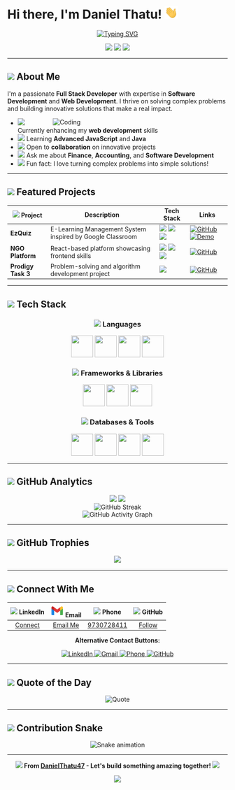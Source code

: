 # Hi there, I'm Daniel Thatu! <img src="https://raw.githubusercontent.com/ABSphreak/ABSphreak/master/gifs/Hi.gif" width="30px">

<div align="center">
  
[![Typing SVG](https://readme-typing-svg.herokuapp.com?font=Fira+Code&weight=500&size=30&pause=1000&color=00D8FF&center=true&vCenter=true&width=600&lines=Full+Stack+Developer;Problem+Solver;Innovation+Enthusiast;Always+Learning+New+Things)](https://git.io/typing-svg)

<img src="https://img.shields.io/badge/Profile%20Views-12345-blue?style=for-the-badge&logo=eye&logoColor=white"/>
<img src="https://img.shields.io/badge/Followers-123-blue?style=for-the-badge&logo=github&logoColor=white"/>
<img src="https://img.shields.io/badge/Stars-456-blue?style=for-the-badge&logo=star&logoColor=white"/>

</div>

---

## <img src="https://media.giphy.com/media/WUlplcMpOCEmTGBtBW/giphy.gif" width="30"> About Me

I'm a passionate **Full Stack Developer** with expertise in **Software Development** and **Web Development**. I thrive on solving complex problems and building innovative solutions that make a real impact.

<img align="right" alt="Coding" width="400" src="https://raw.githubusercontent.com/abhisheknaiidu/abhisheknaiidu/master/code.gif">

- <img src="https://cdn.jsdelivr.net/gh/devicons/devicon/icons/code/code-original.svg" width="20"/> Currently enhancing my **web development** skills
- <img src="https://cdn.jsdelivr.net/gh/devicons/devicon/icons/javascript/javascript-original.svg" width="20"/> Learning **Advanced JavaScript** and **Java**
- <img src="https://cdn.jsdelivr.net/gh/devicons/devicon/icons/handshake/handshake-original.svg" width="20"/> Open to **collaboration** on innovative projects  
- <img src="https://raw.githubusercontent.com/Tarikul-Islam-Anik/Animated-Fluent-Emojis/master/Emojis/People%20with%20professions/Man%20Technologist%20Medium%20Skin%20Tone.png" width="20"/> Ask me about **Finance**, **Accounting**, and **Software Development**
- <img src="https://raw.githubusercontent.com/Tarikul-Islam-Anik/Animated-Fluent-Emojis/master/Emojis/Smilies/Zany%20Face.png" width="20"/> Fun fact: I love turning complex problems into simple solutions!

---

## <img src="https://raw.githubusercontent.com/Tarikul-Islam-Anik/Animated-Fluent-Emojis/master/Emojis/Travel%20and%20places/Rocket.png" width="30"/> Featured Projects

<div align="center">

| <img src="https://raw.githubusercontent.com/Tarikul-Islam-Anik/Animated-Fluent-Emojis/master/Emojis/Objects/Books.png" width="25"/> Project | Description | Tech Stack | Links |
|---------|-------------|------------|-------|
| **EzQuiz** | E-Learning Management System inspired by Google Classroom | <img src="https://cdn.jsdelivr.net/gh/devicons/devicon/icons/react/react-original.svg" width="20"/> <img src="https://cdn.jsdelivr.net/gh/devicons/devicon/icons/nodejs/nodejs-original.svg" width="20"/> <img src="https://cdn.jsdelivr.net/gh/devicons/devicon/icons/mongodb/mongodb-original.svg" width="20"/> | [![GitHub](https://img.shields.io/badge/-GitHub-181717?style=flat-square&logo=github)](https://github.com/DanielThatu47/EzQuiz) [![Demo](https://img.shields.io/badge/-Live%20Demo-00d8ff?style=flat-square&logo=vercel)](https://class-zone.onrender.com) |
| **NGO Platform** | React-based platform showcasing frontend skills | <img src="https://cdn.jsdelivr.net/gh/devicons/devicon/icons/react/react-original.svg" width="20"/> <img src="https://cdn.jsdelivr.net/gh/devicons/devicon/icons/css3/css3-original.svg" width="20"/> <img src="https://cdn.jsdelivr.net/gh/devicons/devicon/icons/javascript/javascript-original.svg" width="20"/> | [![GitHub](https://img.shields.io/badge/-GitHub-181717?style=flat-square&logo=github)](https://github.com/DanielThatu47/Jay_react) |
| **Prodigy Task 3** | Problem-solving and algorithm development project | <img src="https://cdn.jsdelivr.net/gh/devicons/devicon/icons/javascript/javascript-original.svg" width="20"/> | [![GitHub](https://img.shields.io/badge/-GitHub-181717?style=flat-square&logo=github)](https://github.com/DanielThatu47/Prodigy_Task3) |

</div>

---

## <img src="https://media2.giphy.com/media/QssGEmpkyEOhBCb7e1/giphy.gif?cid=ecf05e47a0n3gi1bfqntqmob8g9aid1oyj2wr3ds3mg700bl&rid=giphy.gif" width="30"/> Tech Stack

<div align="center">

### <img src="https://raw.githubusercontent.com/Tarikul-Islam-Anik/Animated-Fluent-Emojis/master/Emojis/Objects/Laptop.png" width="25"/> Languages
<img src="https://cdn.jsdelivr.net/gh/devicons/devicon/icons/javascript/javascript-original.svg" width="50" height="50"/>
<img src="https://cdn.jsdelivr.net/gh/devicons/devicon/icons/html5/html5-original.svg" width="50" height="50"/>
<img src="https://cdn.jsdelivr.net/gh/devicons/devicon/icons/css3/css3-original.svg" width="50" height="50"/>
<img src="https://cdn.jsdelivr.net/gh/devicons/devicon/icons/java/java-original.svg" width="50" height="50"/>

### <img src="https://raw.githubusercontent.com/Tarikul-Islam-Anik/Animated-Fluent-Emojis/master/Emojis/Objects/Gear.png" width="25"/> Frameworks & Libraries
<img src="https://cdn.jsdelivr.net/gh/devicons/devicon/icons/react/react-original.svg" width="50" height="50"/>
<img src="https://cdn.jsdelivr.net/gh/devicons/devicon/icons/nodejs/nodejs-original.svg" width="50" height="50"/>
<img src="https://cdn.jsdelivr.net/gh/devicons/devicon/icons/express/express-original.svg" width="50" height="50"/>

### <img src="https://raw.githubusercontent.com/Tarikul-Islam-Anik/Animated-Fluent-Emojis/master/Emojis/Objects/Floppy%20Disk.png" width="25"/> Databases & Tools
<img src="https://cdn.jsdelivr.net/gh/devicons/devicon/icons/mongodb/mongodb-original.svg" width="50" height="50"/>
<img src="https://cdn.jsdelivr.net/gh/devicons/devicon/icons/git/git-original.svg" width="50" height="50"/>
<img src="https://cdn.jsdelivr.net/gh/devicons/devicon/icons/github/github-original.svg" width="50" height="50"/>
<img src="https://cdn.jsdelivr.net/gh/devicons/devicon/icons/vscode/vscode-original.svg" width="50" height="50"/>

</div>

---

## <img src="https://media.giphy.com/media/iY8CRBdQXODJSCERIr/giphy.gif" width="30"/> GitHub Analytics

<div align="center">
  <img height="180em" src="https://github-readme-stats.vercel.app/api?username=DanielThatu47&show_icons=true&theme=tokyonight&include_all_commits=true&count_private=true&hide_border=true&bg_color=0D1117"/>
  <img height="180em" src="https://github-readme-stats.vercel.app/api/top-langs/?username=DanielThatu47&layout=compact&langs_count=8&theme=tokyonight&hide_border=true&bg_color=0D1117"/>
</div>

<div align="center">
  <img src="https://github-readme-streak-stats.herokuapp.com/?user=DanielThatu47&theme=tokyonight&hide_border=true&background=0D1117" alt="GitHub Streak"/>
</div>

<div align="center">
  <img src="https://github-readme-activity-graph.vercel.app/graph?username=DanielThatu47&theme=tokyo-night&hide_border=true&bg_color=0D1117" alt="GitHub Activity Graph"/>
</div>

---

## <img src="https://github.com/Anmol-Baranwal/Cool-GIFs-For-GitHub/assets/74038190/f4d31996-6cd8-4110-8b52-23f4d5423492" width="30"/> GitHub Trophies

<div align="center">
  <img src="https://github-profile-trophy.vercel.app/?username=DanielThatu47&theme=tokyonight&no-frame=true&no-bg=true&margin-w=4&row=1"/>
</div>

---

## <img src="https://github.com/Anmol-Baranwal/Cool-GIFs-For-GitHub/assets/74038190/de038172-e903-4951-926c-755878deb0b4" width="30"/> Connect With Me

<div align="center">

| <img src="https://raw.githubusercontent.com/rahuldkjain/github-profile-readme-generator/master/src/images/icons/Social/linked-in-alt.svg" width="30"/> LinkedIn | <img src="https://raw.githubusercontent.com/rahuldkjain/github-profile-readme-generator/master/src/images/icons/Social/gmail.svg" width="30"/> Email | <img src="https://raw.githubusercontent.com/rahuldkjain/github-profile-readme-generator/master/src/images/icons/Social/whatsapp.svg" width="30"/> Phone | <img src="https://raw.githubusercontent.com/rahuldkjain/github-profile-readme-generator/master/src/images/icons/Social/github.svg" width="30"/> GitHub |
|:---:|:---:|:---:|:---:|
| [Connect](https://linkedin.com/in/danielthatu) | [Email Me](mailto:danielthatu10@gmail.com) | [9730728411](tel:+919730728411) | [Follow](https://github.com/DanielThatu47) |

**Alternative Contact Buttons:**

<a href="https://linkedin.com/in/danielthatu">
  <img src="https://img.shields.io/badge/-LinkedIn-0A66C2?style=for-the-badge&logo=linkedin&logoColor=white&logoWidth=30" alt="LinkedIn"/>
</a>
<a href="mailto:danielthatu10@gmail.com">
  <img src="https://img.shields.io/badge/-Gmail-EA4335?style=for-the-badge&logo=gmail&logoColor=white&logoWidth=30" alt="Gmail"/>
</a>
<a href="tel:+919730728411">
  <img src="https://img.shields.io/badge/-Phone-25D366?style=for-the-badge&logo=whatsapp&logoColor=white&logoWidth=30" alt="Phone"/>
</a>
<a href="https://github.com/DanielThatu47">
  <img src="https://img.shields.io/badge/-GitHub-181717?style=for-the-badge&logo=github&logoColor=white&logoWidth=30" alt="GitHub"/>
</a>

</div>

---

## <img src="https://raw.githubusercontent.com/Tarikul-Islam-Anik/Animated-Fluent-Emojis/master/Emojis/Smilies/Thought%20Balloon.png" width="25"/> Quote of the Day

<div align="center">

![Quote](https://quotes-github-readme.vercel.app/api?type=horizontal&theme=tokyonight)

</div>

---

## <img src="https://raw.githubusercontent.com/Tarikul-Islam-Anik/Animated-Fluent-Emojis/master/Emojis/Animals/Snake.png" width="25"/> Contribution Snake

<div align="center">

![Snake animation](https://github.com/DanielThatu47/DanielThatu47/blob/output/github-contribution-grid-snake.svg)

</div>

---

<div align="center">

**<img src="https://raw.githubusercontent.com/Tarikul-Islam-Anik/Animated-Fluent-Emojis/master/Emojis/Travel%20and%20places/Star.png" width="20"/> From [DanielThatu47](https://github.com/DanielThatu47) - Let's build something amazing together! <img src="https://raw.githubusercontent.com/Tarikul-Islam-Anik/Animated-Fluent-Emojis/master/Emojis/Travel%20and%20places/Star.png" width="20"/>**

<img src="https://raw.githubusercontent.com/Trilokia/Trilokia/379277808c61ef204768a61bbc5d25bc7798ccf1/bottom_header.svg" />

</div>